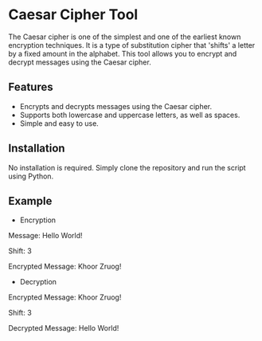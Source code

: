 
# Caesar Cipher Tool

The Caesar cipher is one of the simplest and one of the earliest known encryption techniques. It is a type of substitution cipher that 'shifts' a letter by a fixed amount in the alphabet. This tool allows you to encrypt and decrypt messages using the Caesar cipher.

## Features

- Encrypts and decrypts messages using the Caesar cipher.
- Supports both lowercase and uppercase letters, as well as spaces.
- Simple and easy to use.

## Installation

No installation is required. 
Simply clone the repository and run the script using Python.

## Example

* Encryption

Message: Hello World!

Shift: 3

Encrypted Message: Khoor Zruog!

* Decryption

Encrypted Message: Khoor Zruog!

Shift: 3

Decrypted Message: Hello World!


